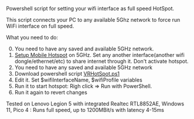 Powershell script for setting your wifi interface as full speed HotSpot.

This script connects your PC to any available 5Ghz network to force run WiFi interface on full speed.

What you need to do:

0. You need to have any saved and available 5GHz network.
1. [Setup Mobile Hotspot](https://support.microsoft.com/en-us/windows/use-your-windows-pc-as-a-mobile-hotspot-c89b0fad-72d5-41e8-f7ea-406ad9036b85) on 5GHz. Set any another interface(another wifi dongle/ethernet/etc) to share internet through it. Don't activate hotspot.
2. You need to have any saved and available 5GHz network
3. Download powershell script [VRHotSpot.ps1](https://github.com/McAronDev/Windows-full-speed-HotSpot-for-VR/blob/main/VRHotSpot.ps1)
4. Edit it. Set $wifiInterfaceName, $wifiProfile variables
5. Run it to start hotspot: Righ click => Run with PowerShell.
6. Run it again to revert changes


Tested on Lenovo Legion 5 with integrated Realtec RTL8852AE, Windows 11, Pico 4 : Runs full speed, up to 1200MBit/s with latency 4-15ms
